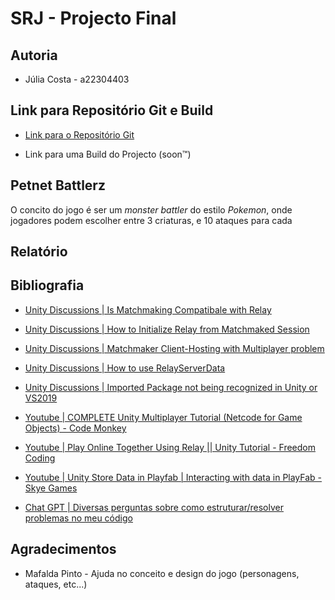 # SRJ - Projecto Final

## Autoria

* Júlia Costa - a22304403

## Link para Repositório Git e Build

* [Link para o Repositório Git](https://github.com/Juhhxx/ProjectoRedes)

* Link para uma Build do Projecto (soon™)

## Petnet Battlerz

O concito do jogo é ser um *monster battler* do estilo *Pokemon*, onde jogadores podem escolher entre 3 criaturas, e 10 ataques para cada

## Relatório

## Bibliografia

* [Unity Discussions | Is Matchmaking Compatibale with Relay](https://discussions.unity.com/t/is-matchmaking-compatible-with-relay/895231/8)

* [Unity Discussions | How to Initialize Relay from Matchmaked Session](https://discussions.unity.com/t/how-to-initialize-relay-from-matchmaked-session/1651253/5)

* [Unity Discussions | Matchmaker Client-Hosting with Multiplayer problem](https://discussions.unity.com/t/matchmaker-client-hosting-with-multiplayer-problem/1657903)

* [Unity Discussions | How to use RelayServerData](https://discussions.unity.com/t/how-to-use-relayserverdata/1547792/2)

* [Unity Discussions | Imported Package not being recognized in Unity or VS2019](https://discussions.unity.com/t/imported-package-not-being-recognized-in-unity-or-vs2019/895488/6)

* [Youtube | COMPLETE Unity Multiplayer Tutorial (Netcode for Game Objects) - Code Monkey](https://www.youtube.com/watch?v=3yuBOB3VrCk)

* [Youtube | Play Online Together Using Relay || Unity Tutorial - Freedom Coding](https://www.youtube.com/watch?v=DXsmhMMH9h4)

* [Youtube | Unity Store Data in Playfab | Interacting with data in PlayFab - Skye Games](https://www.youtube.com/watch?v=KoWpVuta_nE)

* [Chat GPT | Diversas perguntas sobre como estruturar/resolver problemas no meu código](https://chatgpt.com/share/685f3d20-ef80-8007-ac4e-bbbb51a932e6)

## Agradecimentos

* Mafalda Pinto - Ajuda no conceito e design do jogo (personagens, ataques, etc...)
